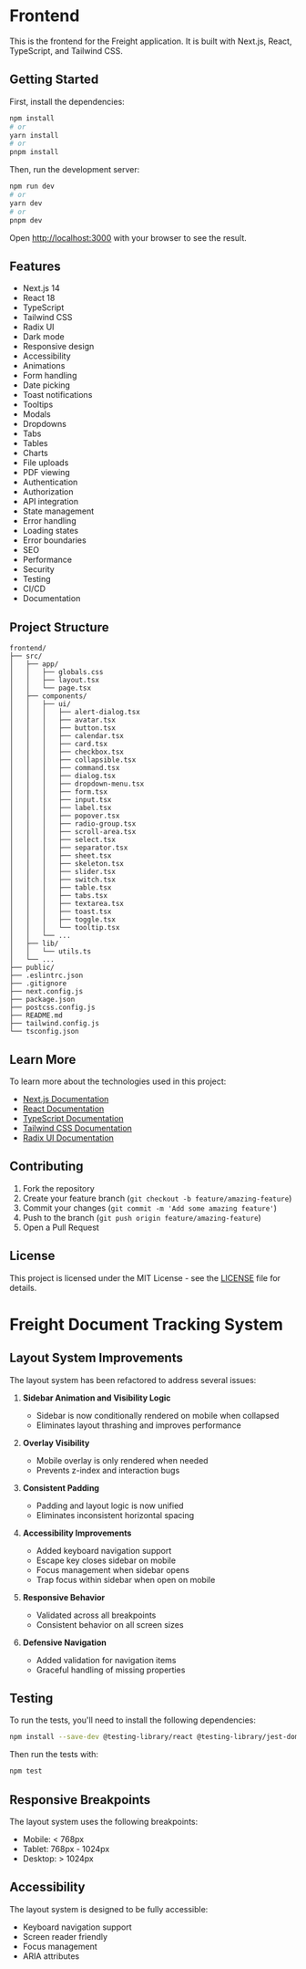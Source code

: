 # Frontend

This is the frontend for the Freight application. It is built with Next.js, React, TypeScript, and Tailwind CSS.

## Getting Started

First, install the dependencies:

```bash
npm install
# or
yarn install
# or
pnpm install
```

Then, run the development server:

```bash
npm run dev
# or
yarn dev
# or
pnpm dev
```

Open [http://localhost:3000](http://localhost:3000) with your browser to see the result.

## Features

- Next.js 14
- React 18
- TypeScript
- Tailwind CSS
- Radix UI
- Dark mode
- Responsive design
- Accessibility
- Animations
- Form handling
- Date picking
- Toast notifications
- Tooltips
- Modals
- Dropdowns
- Tabs
- Tables
- Charts
- File uploads
- PDF viewing
- Authentication
- Authorization
- API integration
- State management
- Error handling
- Loading states
- Error boundaries
- SEO
- Performance
- Security
- Testing
- CI/CD
- Documentation

## Project Structure

```
frontend/
├── src/
│   ├── app/
│   │   ├── globals.css
│   │   ├── layout.tsx
│   │   └── page.tsx
│   ├── components/
│   │   ├── ui/
│   │   │   ├── alert-dialog.tsx
│   │   │   ├── avatar.tsx
│   │   │   ├── button.tsx
│   │   │   ├── calendar.tsx
│   │   │   ├── card.tsx
│   │   │   ├── checkbox.tsx
│   │   │   ├── collapsible.tsx
│   │   │   ├── command.tsx
│   │   │   ├── dialog.tsx
│   │   │   ├── dropdown-menu.tsx
│   │   │   ├── form.tsx
│   │   │   ├── input.tsx
│   │   │   ├── label.tsx
│   │   │   ├── popover.tsx
│   │   │   ├── radio-group.tsx
│   │   │   ├── scroll-area.tsx
│   │   │   ├── select.tsx
│   │   │   ├── separator.tsx
│   │   │   ├── sheet.tsx
│   │   │   ├── skeleton.tsx
│   │   │   ├── slider.tsx
│   │   │   ├── switch.tsx
│   │   │   ├── table.tsx
│   │   │   ├── tabs.tsx
│   │   │   ├── textarea.tsx
│   │   │   ├── toast.tsx
│   │   │   ├── toggle.tsx
│   │   │   └── tooltip.tsx
│   │   └── ...
│   ├── lib/
│   │   └── utils.ts
│   └── ...
├── public/
├── .eslintrc.json
├── .gitignore
├── next.config.js
├── package.json
├── postcss.config.js
├── README.md
├── tailwind.config.js
└── tsconfig.json
```

## Learn More

To learn more about the technologies used in this project:

- [Next.js Documentation](https://nextjs.org/docs)
- [React Documentation](https://reactjs.org/docs/getting-started.html)
- [TypeScript Documentation](https://www.typescriptlang.org/docs)
- [Tailwind CSS Documentation](https://tailwindcss.com/docs)
- [Radix UI Documentation](https://www.radix-ui.com/docs/primitives)

## Contributing

1. Fork the repository
2. Create your feature branch (`git checkout -b feature/amazing-feature`)
3. Commit your changes (`git commit -m 'Add some amazing feature'`)
4. Push to the branch (`git push origin feature/amazing-feature`)
5. Open a Pull Request

## License

This project is licensed under the MIT License - see the [LICENSE](LICENSE) file for details.

# Freight Document Tracking System

## Layout System Improvements

The layout system has been refactored to address several issues:

1. **Sidebar Animation and Visibility Logic**
   - Sidebar is now conditionally rendered on mobile when collapsed
   - Eliminates layout thrashing and improves performance

2. **Overlay Visibility**
   - Mobile overlay is only rendered when needed
   - Prevents z-index and interaction bugs

3. **Consistent Padding**
   - Padding and layout logic is now unified
   - Eliminates inconsistent horizontal spacing

4. **Accessibility Improvements**
   - Added keyboard navigation support
   - Escape key closes sidebar on mobile
   - Focus management when sidebar opens
   - Trap focus within sidebar when open on mobile

5. **Responsive Behavior**
   - Validated across all breakpoints
   - Consistent behavior on all screen sizes

6. **Defensive Navigation**
   - Added validation for navigation items
   - Graceful handling of missing properties

## Testing

To run the tests, you'll need to install the following dependencies:

```bash
npm install --save-dev @testing-library/react @testing-library/jest-dom @types/jest jest
```

Then run the tests with:

```bash
npm test
```

## Responsive Breakpoints

The layout system uses the following breakpoints:

- Mobile: < 768px
- Tablet: 768px - 1024px
- Desktop: > 1024px

## Accessibility

The layout system is designed to be fully accessible:

- Keyboard navigation support
- Screen reader friendly
- Focus management
- ARIA attributes 